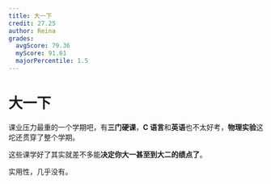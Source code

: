 ```yaml
---
title: 大一下
credit: 27.25
author: Reina
grades:
  avgScore: 79.36
  myScore: 91.61
  majorPercentile: 1.5
---
```


# 大一下

课业压力最重的一个学期吧，有**三门硬课**，**C 语言**和**英语**也不太好考，**物理实验**这坨还贯穿了整个学期。

这些课学好了其实就差不多能**决定你大一甚至到大二的绩点了**。

实用性，几乎没有。
